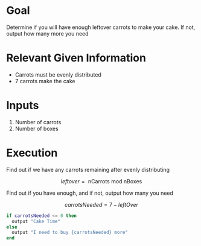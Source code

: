 # Goal
Determine if you will have enough leftover carrots to make your cake. If not, output how many more you need

# Relevant Given Information
- Carrots must be evenly distributed
- 7 carrots make the cake

# Inputs
1. Number of carrots
1. Number of boxes

# Execution
Find out if we have any carrots remaining after evenly distributing

$$
leftover = \text{ nCarrots mod nBoxes }
$$

Find out if you have enough, and if not, output how many you need

$$
carrotsNeeded = 7 - leftOver
$$

```lua
if carrotsNeeded <= 0 then
  output "Cake Time"
else
  output "I need to buy {carrotsNeeded} more"
end
```

